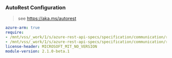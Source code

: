### AutoRest Configuration

> see https://aka.ms/autorest

``` yaml
azure-arm: true
require:
- /mnt/vss/_work/1/s/azure-rest-api-specs/specification/communication/resource-manager/readme.md
- /mnt/vss/_work/1/s/azure-rest-api-specs/specification/communication/resource-manager/readme.go.md
license-header: MICROSOFT_MIT_NO_VERSION
module-version: 2.1.0-beta.1

```